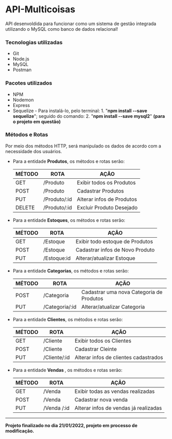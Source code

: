 # API-Multicoisas

<div> 
API desenvoldida para funcionar como um sistema de gestão integrada utilizando o MySQL como banco de dados relacional!
    
</ul>
</div>
 
 <div> 
  <h3> Tecnologias utilizadas </h3>
   <ul>
     <li> Git</li>
     <li> Node.js</li>
     <li>MySQL</li>
     <li>Postman</li>
   </ul>
 </div>
 
 <div> 
  <h3> Pacotes utilizados </h3>
   <ul>
     <li> NPM</li>
     <li> Nodemon</li>
     <li> Express</li>
     <li> Sequelize -  Para instalá-lo, pelo terminal: 1. "<b>npm install --save sequelize</b>"; seguido do comando: 2. "<b>npm install --save mysql2</b>" <b>(para o projeto em questão)</b></li>
    </ul>
 </div>
 
 <div>
 <h3>Métodos e Rotas</h3>
  Por meio dos métodos HTTP, será manipulado os dados de acordo com a necessidade dos usuários.

<ul> 
 <li>Para a entidade <b>Produtos</b>, os métodos e rotas serão: </li>

| MÉTODO |     ROTA           |             AÇÃO              |
|------- | -------------------| ------------------------------|
|GET     | /Produto           |   Exibir todos os Produtos    |
|POST    | /Produto           |   Cadastrar Produtos          |
|PUT     | /Produto/:id       |  Alterar infos de Produtos    |
|DELETE  | /Produto/:id       |   Excluir Produto Desejado    |



<li>Para a entidade <b>Estoques</b>, os métodos e rotas serão: </li>

| MÉTODO |     ROTA             |             AÇÃO                     |
|------- | ---------------------| -------------------------------------|
|GET     | /Estoque             |   Exibir todo estoque de Produtos    |
|POST    | /Estoque             |    Cadastrar infos de Novo Produto   | 
|PUT     | /Estoque:id          |       Alterar/atualizar Estoque      |

 <li>Para a entidade <b>Categorias</b>, os métodos e rotas serão: </li>

| MÉTODO |     ROTA             |             AÇÃO                              |
|------- | ---------------------| ----------------------------------------------|
|POST    | /Categoria           |   Cadastrar uma nova Categoria de Produtos    | 
|PUT     | /Categoria/:id       |      Alterar/atualizar Categoria              |
  
 <li>Para a entidade <b>Clientes</b>, os métodos e rotas serão: </li>

| MÉTODO |     ROTA           |             AÇÃO                        |
|------- | -------------------| ----------------------------------------|
|GET     | /Cliente           |   Exibir todos os Clientes              |
|POST    | /Cliente           |   Cadastrar Cleinte                     |
|PUT     | /Cliente/:id       |  Alterar infos de clientes cadastrados  |
 
<li>Para a entidade <b>Vendas </b>, os métodos e rotas serão: </li>

| MÉTODO |     ROTA           |             AÇÃO                        |
|------- | -------------------| ----------------------------------------|
|GET     | /Venda             |   Exibir todas as vendas realizadas     |
|POST    | /Venda             |        Cadastrar nova venda             |
|PUT     | /Venda /:id        |  Alterar infos de vendas já realizadas  |
   
</ul>
 </div>
 
--------------------------------
<footer> <b> Projeto finalizado no dia 21/01/2022, projeto em processo de modificação. </footer>

